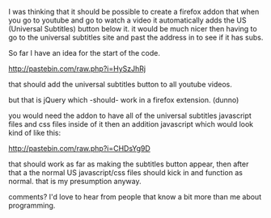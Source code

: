 I was thinking that it should be possible to create a firefox addon that when you go to youtube and go to watch a video it automatically adds the US (Universal Subtitles) button below it.  it would be much nicer then having to go to the universal subtitles site and past the address in to see if it has subs.

So far I have an idea for the start of the code. 

http://pastebin.com/raw.php?i=HySzJhRj

that should add the universal subtitles button to all youtube videos.

but that is jQuery which -should- work in a firefox extension. (dunno)

you would need the addon to have all of the universal subtitles javascript files and css files inside of it then an addition javascript which would look kind of like this:

http://pastebin.com/raw.php?i=CHDsYg9D

that should work as far as making the subtitles button appear, then after that a the normal US javascript/css files should kick in and function as normal.  that is my presumption anyway. 

comments? I'd love to hear from people that know a bit more than me about programming.